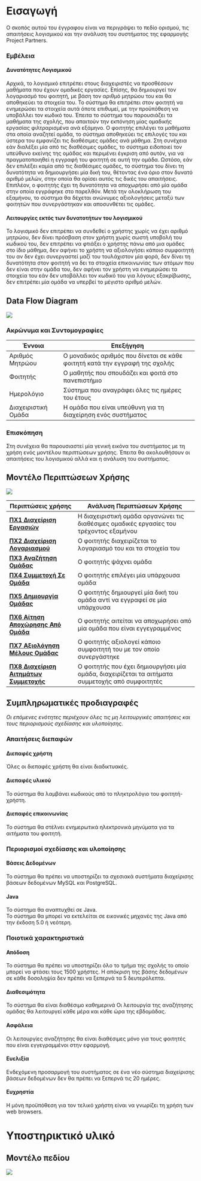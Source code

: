 # Εισαγωγή



Ο σκοπός αυτού του έγγραφου είναι να περιγράψει το πεδίο ορισμού, τις απαιτήσεις λογισμικού και την ανάλυση του συστήματος της εφαρμογής Project Partners.

### Εμβέλεια

#### Δυνατότητες Λογισμικού
Αρχικά, το λογισμικό επιτρέπει στους διαχειριστές να προσθέσουν μαθήματα που έχουν ομαδικές εργασίες. Επίσης, θα δημιουργεί τον λογαριασμό του φοιτητή, με βάση τον αριθμό μητρώου του και θα αποθηκεύει τα στοιχεία του. Το σύστημα θα επιτρέπει στον φοιτητή να ενημερώσει τα στοιχεία αυτά όποτε επιθυμεί, με την προϋπόθεση να υποβάλλει τον κωδικό του. Έπειτα το σύστημα του παρουσιάζει τα μαθήματα της σχολής, που απαιτούν την εκπόνηση μίας ομαδικής εργασίας φιλτραρισμένα ανά εξάμηνο. Ο φοιτητής επιλέγει τα μαθήματα στα οποία αναζητεί ομάδα, το σύστημα αποθηκεύει τις επιλογές του και ύστερα του εμφανίζει τις διαθέσιμες ομάδες ανά μάθημα. Στη συνέχεια εάν διαλέξει μία από τις διαθέσιμες ομάδες, το σύστημα ειδοποιεί τον υπεύθυνο εκείνης της ομάδας και περιμένει έγκριση από αυτόν, για να πραγματοποιηθεί η εγγραφή του φοιτητή σε αυτή την ομάδα. Ωστόσο, εάν δεν επιλέξει καμία από τις διαθέσιμες ομάδες, το σύστημα του δίνει τη δυνατότητα να δημιουργήσει μία δική του, θέτοντας ένα όριο στον δυνατό αριθμό μελών, στην οποία θα ορίσει αυτός τις δικές του απαιτήσεις. Επιπλέον, ο φοιτητής έχει τη δυνατότητα να αποχωρήσει από μία ομάδα στην οποία εγγράφηκε στο παρελθόν. Μετά την ολοκλήρωση του εξαμήνου, το σύστημα θα δέχεται ανώνυμες αξιολογήσεις μεταξύ των φοιτητών που συνεργάστηκαν και αποσυνθέτει τις ομάδες.

#### Λειτουργίες εκτός των δυνατοτήτων του λογισμικού
Το λογισμικό δεν επιτρέπει να συνδεθεί ο χρήστης χωρίς να έχει αριθμό μητρώου, δεν δίνει πρόσβαση στον χρήστη χωρίς σωστή υποβολή του κωδικού του, δεν επιτρέπει να φτιάξει ο χρήστης πάνω από μια ομάδες στο ίδιο μάθημα, δεν αφήνει το χρήστη να αξιολογήσει κάποιο συμφοιτητή του αν δεν έχει συνεργαστεί μαζί του τουλάχιστον μία φορά, δεν δίνει τη δυνατότητα στον φοιτητή να δει τα στοιχεία επικοινωνίας των ατόμων που δεν είναι στην ομάδα του, δεν αφήνει τον χρήστη να ενημερώσει τα στοιχεία του εάν δεν υποβάλλει τον κωδικό του για λόγους εξακρίβωσης, δεν επιτρέπει μία ομάδα να υπερβεί το μέγιστο αριθμό μελών.


## Data Flow Diagram
![](docs/markdown/uml/requirements/pic1.png)
### Ακρώνυμα και Συντομογραφίες

|  Έννοια  |   Επεξήγηση     |
|----------------------|----------------------------------|
| Αριθμός Μητρώου                | Ο μοναδικός αριθμός που δίνεται σε κάθε φοιτητή κατά την εγγραφή της σχολής |
| Φοιτητής| Ο μαθητής που σπουδάζει και φοιτά στο πανεπιστήμιο|
| Ημερολόγιο| Σύστημα που αναγράφει όλες τις ημέρες του έτους|
| Διαχειριστική Ομάδα| Η ομάδα που είναι υπεύθυνη για τη διαχείρηση ενός συστήματος|

### Επισκόπηση

Στη συνέχεια θα παρουσιαστεί μία γενική εικόνα του συστήματος με τη χρήση ενός μοντέλου περιπτώσεων χρήσης. Έπειτα θα ακολουθήσουν οι απαιτήσεις του λογισμικού αλλά και η ανάλυση του συστήματος.


## Μοντέλο Περιπτώσεων Χρήσης

![](docs/markdown/uml/requirements/pic2.png)


| Περιπτώσεις χρήσης  |   Ανάλυση Περιπτώσεων Χρήσης     |
|-------------------- |----------------------------------|
|[**ΠΧ1 Διαχείριση Εργασιών**](docs/markdown/project_management.md)| Η διαχειριστική ομάδα οργανώνει τις διαθέσιμες ομαδικές εργασίες του τρέχοντος εξαμήνου|
|[**ΠΧ2 Διαχείριση Λογαριασμού**](docs/markdown/account_management.md)| Ο φοιτητής διαχειρίζεται το λογαριασμό του και τα στοιχεία του|
|[**ΠΧ3 Αναζήτηση Ομάδας**](docs/markdown/research_of_team.md)| Ο φοιτητής ψάχνει ομάδα|
|[**ΠΧ4 Συμμετοχή Σε Ομάδα**](docs/markdown/team_participation.md)| Ο φοιτητής επιλέγει μία υπάρχουσα ομάδα |
|[**ΠΧ5 Δημιουργία Ομάδας**](docs/markdown/team_creation.md)| Ο φοιτητής δημιουργεί μία δική του ομάδα αντί να εγγραφεί σε μία υπάρχουσα|
|[**ΠΧ6 Αίτηση Αποχώρησης Από Ομάδα**](docs/markdown/leave_request.md)| Ο φοιτητής αιτείται να αποχωρήσει από μία ομάδα που είναι εγγεγραμμένος|
|[**ΠΧ7 Αξιολόγηση Μέλους Ομάδας**](docs/markdown/team_member_evaluation.md)| Ο φοιτητής αξιολογεί κάποιο συμφοιτητή του με τον οποίο συνεργάστηκε|
|[**ΠΧ8 Διαχείριση Αιτημάτων Συμμετοχής**](docs/markdown/participation_requests_management.md)|Ο φοιτητής που έχει δημιουργήσει μία ομάδα, διαχειρίζεται τα αιτήματα συμμετοχής από συμφοιτητές|

## Συμπληρωματικές προδιαγραφές

*Οι επόμενες ενότητες περιέχουν όλες τις μη λειτουργικές απαιτήσεις και τους περιορισμούς σχεδίασης και υλοποίησης.*

### Απαιτήσεις διεπαφών

#### Διεπαφές χρήστη

Όλες οι διεπαφές χρήστη θα είναι διαδικτυακές.

#### Διεπαφές υλικού

Το σύστημα θα λαμβάνει κωδικούς από το πληκτρολόγιο του φοιτητή-χρήστη.

#### Διεπαφές επικοινωνίας

Το σύστημα θα στέλνει ενημερωτικά ηλεκτρονικά μηνύματα για τα αιτήματα του φοιτητή.


### Περιορισμοί σχεδίασης και υλοποίησης

#### Βάσεις Δεδομένων

Το σύστημα θα πρέπει να υποστηρίζει τα σχεσιακά συστήματα διαχείρισης βάσεων δεδομένων MySQL και PostgreSQL.
#### Java
Το σύστημα θα αναπτυχθεί σε Java.   
Το σύστημα θα μπορεί να εκτελείται σε εικονικές μηχανές της Java από την έκδοση 5.0 ή νεότερη.

### Ποιοτικά χαρακτηριστικά

#### Απόδοση

Το σύστημα θα πρέπει να υποστηρίζει όλο το τμήμα της σχολής το οποίο μπορεί να φτάσει τους 1500 χρήστες.
Η απόκριση της βάσης δεδομένων σε κάθε δοσοληψία δεν πρέπει να ξεπερνά τα 5 δευτερόλεπτα.

#### Διαθεσιμότητα

Το σύστημα θα είναι διαθέσιμο καθημερινά
Οι λειτουργία της αναζήτησης ομάδας θα λειτουργεί κάθε μέρα και κάθε ώρα της εβδομάδας.

#### Ασφάλεια

Οι λειτουργίες αναζήτησης θα είναι διαθέσιμες μόνο για τους φοιτητές που είναι εγγεγραμμένοι στην εφαρμογή.

#### Ευελιξία

Ενδεχόμενη προσαρμογή του συστήματος σε ένα νέο σύστημα διαχείρισης βάσεων δεδομένων δεν θα πρέπει να ξεπερνά τις 20 ημέρες.

#### Ευχρηστία

Η μόνη προϋπόθεση για τον τελικό χρήστη είναι να γνωρίζει τη χρήση των web browsers.

# Υποστηρικτικό υλικό

## Μοντέλο πεδίου

![](docs/markdown/uml/requirements/field_model_pic.png)


